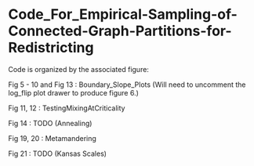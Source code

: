 # Code_For_Empirical-Sampling-of-Connected-Graph-Partitions-for-Redistricting

Code is organized by the associated figure:

Fig 5 - 10 and Fig 13 : Boundary_Slope_Plots (Will need to uncomment the log_flip plot drawer to produce figure 6.)

Fig 11, 12 : TestingMixingAtCriticality

Fig 14 : TODO (Annealing)

Fig 19, 20 : Metamandering

Fig 21 : TODO (Kansas Scales)
